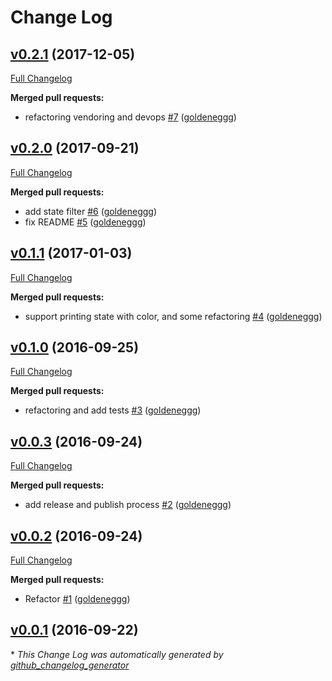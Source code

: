 # Change Log

## [v0.2.1](https://github.com/goldeneggg/lsec2/tree/v0.2.1) (2017-12-05)
[Full Changelog](https://github.com/goldeneggg/lsec2/compare/v0.2.0...v0.2.1)

**Merged pull requests:**

- refactoring vendoring and devops [\#7](https://github.com/goldeneggg/lsec2/pull/7) ([goldeneggg](https://github.com/goldeneggg))

## [v0.2.0](https://github.com/goldeneggg/lsec2/tree/v0.2.0) (2017-09-21)
[Full Changelog](https://github.com/goldeneggg/lsec2/compare/v0.1.1...v0.2.0)

**Merged pull requests:**

- add state filter [\#6](https://github.com/goldeneggg/lsec2/pull/6) ([goldeneggg](https://github.com/goldeneggg))
- fix README [\#5](https://github.com/goldeneggg/lsec2/pull/5) ([goldeneggg](https://github.com/goldeneggg))

## [v0.1.1](https://github.com/goldeneggg/lsec2/tree/v0.1.1) (2017-01-03)
[Full Changelog](https://github.com/goldeneggg/lsec2/compare/v0.1.0...v0.1.1)

**Merged pull requests:**

- support printing state with color, and some refactoring [\#4](https://github.com/goldeneggg/lsec2/pull/4) ([goldeneggg](https://github.com/goldeneggg))

## [v0.1.0](https://github.com/goldeneggg/lsec2/tree/v0.1.0) (2016-09-25)
[Full Changelog](https://github.com/goldeneggg/lsec2/compare/v0.0.3...v0.1.0)

**Merged pull requests:**

- refactoring and add tests [\#3](https://github.com/goldeneggg/lsec2/pull/3) ([goldeneggg](https://github.com/goldeneggg))

## [v0.0.3](https://github.com/goldeneggg/lsec2/tree/v0.0.3) (2016-09-24)
[Full Changelog](https://github.com/goldeneggg/lsec2/compare/v0.0.2...v0.0.3)

**Merged pull requests:**

- add release and publish process [\#2](https://github.com/goldeneggg/lsec2/pull/2) ([goldeneggg](https://github.com/goldeneggg))

## [v0.0.2](https://github.com/goldeneggg/lsec2/tree/v0.0.2) (2016-09-24)
[Full Changelog](https://github.com/goldeneggg/lsec2/compare/v0.0.1...v0.0.2)

**Merged pull requests:**

- Refactor [\#1](https://github.com/goldeneggg/lsec2/pull/1) ([goldeneggg](https://github.com/goldeneggg))

## [v0.0.1](https://github.com/goldeneggg/lsec2/tree/v0.0.1) (2016-09-22)


\* *This Change Log was automatically generated by [github_changelog_generator](https://github.com/skywinder/Github-Changelog-Generator)*